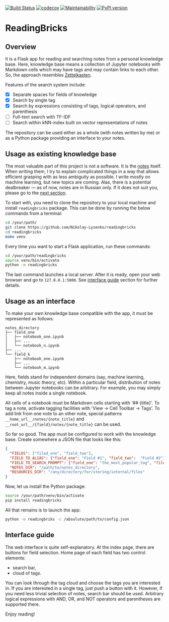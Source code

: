 [![Build Status](https://github.com/Nikolay-Lysenko/readingbricks/actions/workflows/main.yml/badge.svg)](https://github.com/Nikolay-Lysenko/readingbricks/actions/workflows/main.yml)
[![codecov](https://codecov.io/gh/Nikolay-Lysenko/readingbricks/branch/master/graph/badge.svg)](https://codecov.io/gh/Nikolay-Lysenko/readingbricks)
[![Maintainability](https://api.codeclimate.com/v1/badges/ac3959677909d81cb271/maintainability)](https://codeclimate.com/github/Nikolay-Lysenko/readingbricks/maintainability)
[![PyPI version](https://badge.fury.io/py/readingbricks.svg)](https://pypi.org/project/readingbricks/)

# ReadingBricks

## Overview

It is a Flask app for reading and searching notes from a personal knowledge base. Here, knowledge base means a collection of Jupyter notebooks with Markdown cells which may have tags and may contain links to each other. So, the approach resembles [Zettelkasten](https://en.wikipedia.org/wiki/Zettelkasten).

Features of the search system include:
- [x] Separate spaces for fields of knowledge
- [x] Search by single tag
- [x] Search by expressions consisting of tags, logical operators, and parenthesis
- [ ] Full-text search with TF-IDF
- [ ] Search within kNN-index built on vector representations of notes

The repository can be used either as a whole (with notes written by me) or as a Python package providing an interface to your notes.

## Usage as existing knowledge base

The most valuable part of this project is not a software. It is the [notes](https://github.com/Nikolay-Lysenko/readingbricks/tree/master/notes) itself. When writing them, I try to explain complicated things in a way that allows efficient grasping with as less ambiguity as possible. I write mostly on machine learning, but new topics are coming. Alas, there is a potential dealbreaker — as of now, notes are in Russian only. If it does not suit you, please go to the [next section](#usage-as-an-interface).

To start with, you need to clone the repository to your local machine and install `readingbricks` package. This can be done by running the below commands from a terminal:
```bash
cd /your/path/
git clone https://github.com/Nikolay-Lysenko/readingbricks
cd readingbricks
make venv
```

Every time you want to start a Flask application, run these commands:
```bash
cd /your/path/readingbricks
source venv/bin/activate
python -m readingbricks
```

The last command launches a local server. After it is ready, open your web browser and go to `127.0.0.1:5000`. See [interface guide](#interface-guide) section for further details.

## Usage as an interface

To make your own knowledge base compatible with the app, it must be represented as follows:
```
notes_directory
├── field_one
│   ├── notebook_one.ipynb
│   ├── ...
│   └── notebook_n.ipynb
├── ...
└── field_k
    ├── notebook_one.ipynb
    ├── ...
    └── notebook_m.ipynb
```
Here, fields stand for independent domains (say, machine learning, chemistry, music theory, etc). Within a particular field, distribution of notes between Jupyter notebooks can be arbitrary. For example, you may simply keep all notes inside a single notebook.

All cells of a notebook must be Markdown cells starting with '## {title}'. To tag a note, activate tagging facilities with 'View -> Cell Toolbar -> Tags'. To add link from one note to an other note, special patterns `__home_url__/notes/{note_title}` and `__root_url__/{field}/notes/{note_title}` can be used. 

So far so good. The app must be configured to work with the knowledge base. Create somewhere a JSON file that looks like this:
```json
{
  "FIELDS": ["filed_one", "field_two"],
  "FIELD_TO_ALIAS": {"field_one": "Field #1", "field_two":  "Field #2"},
  "FIELD_TO_SEARCH_PROMPT": {"field_one": "the_most_popular_tag", "filed_two": "the_most_popular_tag"},
  "NOTES_DIR": "/path/to/notes_directory",
  "RESOURCES_DIR": "/any/directory/for/storing/internal/files"
}
```

Now, let us install the Python package:
```bash
source /your/path/venv/bin/activate
pip install readingbricks
```

All that remains is to launch the app:
```bash
python -m readingbriks -c /absolute/path/to/config.json
```

## Interface guide

The web interface is quite self-explanatory. At the index page, there are buttons for field selection. Home page of each field has two control elements:
* search bar,
* cloud of tags.

You can look through the tag cloud and choose the tags you are interested in. If you are interested in a single tag, just push a button with it. However, if you need less trivial selection of notes, search bar should be used. Arbitrary logical expressions with AND, OR, and NOT operators and parentheses are supported there. 

Enjoy reading!
